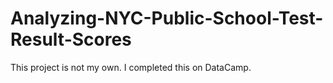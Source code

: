 # Analyzing-NYC-Public-School-Test-Result-Scores

This project is not my own. I completed this on DataCamp.
